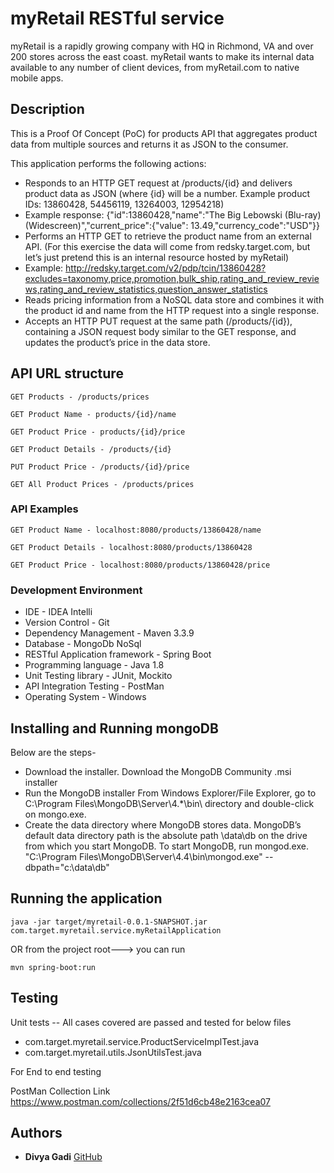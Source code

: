 
# myRetail RESTful service

myRetail is a rapidly growing company with HQ in Richmond, VA and over 200 stores across the east coast. myRetail wants to make its internal data available to any number of client devices, from myRetail.com to native mobile apps.

## Description

This is a Proof Of Concept (PoC) for products API that aggregates product data from multiple sources and returns it as JSON to the consumer.

This application performs the following actions: 
 *	Responds to an HTTP GET request at /products/{id} and delivers product data as JSON (where {id} will be a number. 
Example product IDs: 13860428, 54456119, 13264003, 12954218) 
 *	Example response: {"id":13860428,"name":"The Big Lebowski (Blu-ray) (Widescreen)","current_price":{"value": 13.49,"currency_code":"USD"}}
 *	Performs an HTTP GET to retrieve the product name from an external API. (For this exercise the data will come from redsky.target.com, but let’s just pretend this is an internal resource hosted by myRetail)  
 *	Example: http://redsky.target.com/v2/pdp/tcin/13860428?excludes=taxonomy,price,promotion,bulk_ship,rating_and_review_reviews,rating_and_review_statistics,question_answer_statistics
 *	Reads pricing information from a NoSQL data store and combines it with the product id and name from the HTTP request into a single response.
 *	Accepts an HTTP PUT request at the same path (/products/{id}), containing a JSON request body similar to the GET response, and updates the product’s price in the data store.


## API URL structure
```
GET Products - /products/prices

GET Product Name - products/{id}/name

GET Product Price - products/{id}/price

GET Product Details - /products/{id}

PUT Product Price - /products/{id}/price

GET All Product Prices - /products/prices
```

### API Examples
```
GET Product Name - localhost:8080/products/13860428/name

GET Product Details - localhost:8080/products/13860428

GET Product Price - localhost:8080/products/13860428/price

```

### Development Environment

* IDE - IDEA Intelli
* Version Control - Git
* Dependency Management - Maven 3.3.9
* Database - MongoDb NoSql
* RESTful Application framework - Spring Boot
* Programming language - Java 1.8
* Unit Testing library - JUnit, Mockito
* API Integration Testing - PostMan
* Operating System - Windows

## Installing and Running mongoDB
Below are the steps-

* Download the installer.
Download the MongoDB Community .msi installer
* Run the MongoDB installer
From Windows Explorer/File Explorer, go to C:\Program Files\MongoDB\Server\4.*\bin\ directory and double-click on mongo.exe.
* Create the data directory where MongoDB stores data. MongoDB’s default data directory path is the absolute path \data\db on the drive from which you start MongoDB.
To start MongoDB, run mongod.exe.
"C:\Program Files\MongoDB\Server\4.4\bin\mongod.exe" --dbpath="c:\data\db" 


## Running the application

```
java -jar target/myretail-0.0.1-SNAPSHOT.jar com.target.myretail.service.myRetailApplication
```
OR from the project root---> you can run 

```
mvn spring-boot:run
```
 
## Testing

Unit tests -- All cases covered are passed and tested for below files 

 * com.target.myretail.service.ProductServiceImplTest.java
 * com.target.myretail.utils.JsonUtilsTest.java

For End to end testing

PostMan Collection Link
https://www.postman.com/collections/2f51d6cb48e2163cea07

## Authors

* **Divya Gadi**
[GitHub](https://github.com/divyagadi/restfulApp)
